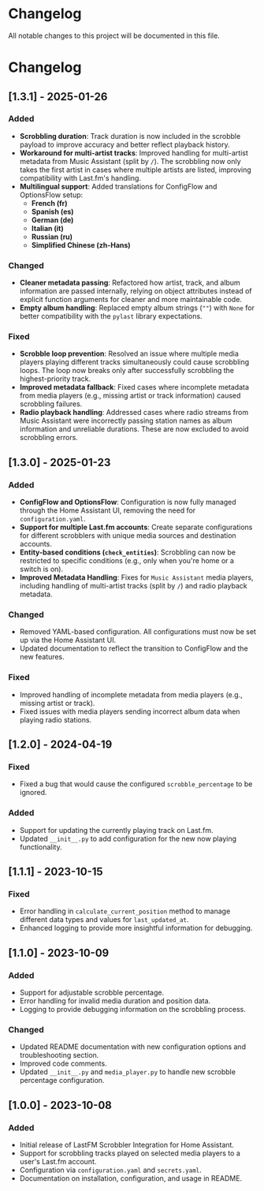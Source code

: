 # Changelog

All notable changes to this project will be documented in this file.

# Changelog

## [1.3.1] - 2025-01-26
### Added
- **Scrobbling duration**: Track duration is now included in the scrobble payload to improve accuracy and better reflect playback history.
- **Workaround for multi-artist tracks**: Improved handling for multi-artist metadata from Music Assistant (split by `/`). The scrobbling now only takes the first artist in cases where multiple artists are listed, improving compatibility with Last.fm's handling.
- **Multilingual support**: Added translations for ConfigFlow and OptionsFlow setup:
  - **French (fr)**
  - **Spanish (es)**
  - **German (de)**
  - **Italian (it)**
  - **Russian (ru)**
  - **Simplified Chinese (zh-Hans)**

### Changed
- **Cleaner metadata passing**: Refactored how artist, track, and album information are passed internally, relying on object attributes instead of explicit function arguments for cleaner and more maintainable code.
- **Empty album handling**: Replaced empty album strings (`""`) with `None` for better compatibility with the `pylast` library expectations.

### Fixed
- **Scrobble loop prevention**: Resolved an issue where multiple media players playing different tracks simultaneously could cause scrobbling loops. The loop now breaks only after successfully scrobbling the highest-priority track.
- **Improved metadata fallback**: Fixed cases where incomplete metadata from media players (e.g., missing artist or track information) caused scrobbling failures.
- **Radio playback handling**: Addressed cases where radio streams from Music Assistant were incorrectly passing station names as album information and unreliable durations. These are now excluded to avoid scrobbling errors.

## [1.3.0] - 2025-01-23

### Added
- **ConfigFlow and OptionsFlow**: Configuration is now fully managed through the Home Assistant UI, removing the need for `configuration.yaml`.
- **Support for multiple Last.fm accounts**: Create separate configurations for different scrobblers with unique media sources and destination accounts.
- **Entity-based conditions (`check_entities`)**: Scrobbling can now be restricted to specific conditions (e.g., only when you're home or a switch is on).
- **Improved Metadata Handling**: Fixes for `Music Assistant` media players, including handling of multi-artist tracks (split by `/`) and radio playback metadata.
  
### Changed
- Removed YAML-based configuration. All configurations must now be set up via the Home Assistant UI.
- Updated documentation to reflect the transition to ConfigFlow and the new features.

### Fixed
- Improved handling of incomplete metadata from media players (e.g., missing artist or track).
- Fixed issues with media players sending incorrect album data when playing radio stations.

## [1.2.0] - 2024-04-19

### Fixed

- Fixed a bug that would cause the configured `scrobble_percentage` to be ignored.

### Added

- Support for updating the currently playing track on Last.fm.
- Updated `__init__.py` to add configuration for the new now playing functionality.

## [1.1.1] - 2023-10-15

### Fixed

- Error handling in `calculate_current_position` method to manage different data types and values for `last_updated_at`.
- Enhanced logging to provide more insightful information for debugging.

## [1.1.0] - 2023-10-09

### Added

- Support for adjustable scrobble percentage.
- Error handling for invalid media duration and position data.
- Logging to provide debugging information on the scrobbling process.

### Changed

- Updated README documentation with new configuration options and troubleshooting section.
- Improved code comments.
- Updated `__init__.py` and `media_player.py` to handle new scrobble percentage configuration.

## [1.0.0] - 2023-10-08

### Added

- Initial release of LastFM Scrobbler Integration for Home Assistant.
- Support for scrobbling tracks played on selected media players to a user's Last.fm account.
- Configuration via `configuration.yaml` and `secrets.yaml`.
- Documentation on installation, configuration, and usage in README.

